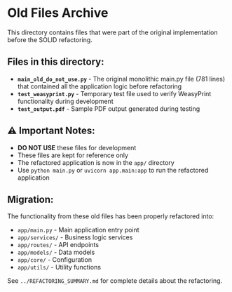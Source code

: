 # Old Files Archive

This directory contains files that were part of the original implementation before the SOLID refactoring.

## Files in this directory:

- **`main_old_do_not_use.py`** - The original monolithic main.py file (781 lines) that contained all the application logic before refactoring
- **`test_weasyprint.py`** - Temporary test file used to verify WeasyPrint functionality during development
- **`test_output.pdf`** - Sample PDF output generated during testing

## ⚠️ Important Notes:

- **DO NOT USE** these files for development
- These files are kept for reference only
- The refactored application is now in the `app/` directory
- Use `python main.py` or `uvicorn app.main:app` to run the refactored application

## Migration:

The functionality from these old files has been properly refactored into:
- `app/main.py` - Main application entry point
- `app/services/` - Business logic services
- `app/routes/` - API endpoints
- `app/models/` - Data models
- `app/core/` - Configuration
- `app/utils/` - Utility functions

See `../REFACTORING_SUMMARY.md` for complete details about the refactoring.
